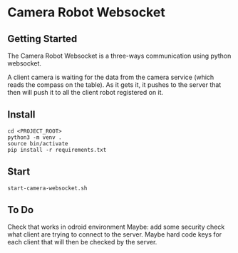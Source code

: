 # Camera Robot Websocket

## Getting Started

The Camera Robot Websocket is a three-ways communication using python websocket.

A client camera is waiting for the data from the camera service
(which reads the compass on the table). As it gets it, it pushes to the server
that then will push it to all the client robot registered on it.

## Install

```
cd <PROJECT_ROOT>
python3 -m venv .
source bin/activate
pip install -r requirements.txt
```

## Start

```
start-camera-websocket.sh
```

## To Do

Check that works in odroid environment
Maybe: add some security check what client are trying to connect to the server.
Maybe hard code keys for each client that will then be checked by the server.
